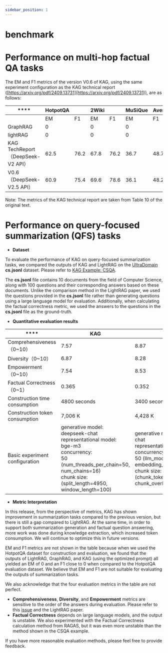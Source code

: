 ```yaml
---
sidebar_position: 1
---
```


# benchmark

# Performance on multi-hop factual QA tasks
The EM and F1 metrics of the version V0.6 of KAG, using the same experiment configuration as the KAG technical report ([https://arxiv.org/pdf/2409.13731](https://arxiv.org/pdf/2409.13731)), are as follows:

| **** | **HotpotQA** | | **2Wiki** | | **MuSiQue** | **Average** |
| --- | --- | --- | --- | --- | --- | --- |
| | EM | F1 | EM | F1 | EM | F1 | EM | F1 |
| GraphRAG | 0 |  | 0 |  | 0 |  | 0 |  |
| lightRAG | 0 |  | 0 |  | 0 |  | 0 |  |
| KAG TechReport<br/>（DeepSeek-V2 API） | 62.5 | 76.2 | 67.8 | 76.2 | 36.7 | 48.7 | 55.6 | 67.0 |
| V0.6<br/>（DeepSeek-V2.5 API） | 60.9 | 75.4 | 69.6 | 78.6 | 36.1 | 48.2 | 55.5 | 67.4 |


Note: The metrics of the KAG technical report are taken from Table 10 of the original text.

# Performance on query-focused summarization (QFS) tasks
+ **Dataset**

To evaluate the performance of KAG on query-focused summarization tasks, we compared the outputs of KAG and LightRAG on the [UltraDomain](https://huggingface.co/datasets/TommyChien/UltraDomain/tree/main) **cs.jsonl** dataset. Please refer to [KAG Example: CSQA](https://github.com/OpenSPG/KAG/tree/master/kag/examples/csqa).

The **cs.jsonl** file contains 10 documents from the field of Computer Science, along with 100 questions and their corresponding answers based on these documents. Unlike the comparison method in the LightRAG paper, we used the questions provided in the **cs.jsonl** file rather than generating questions using a large language model for evaluation. Additionally, when calculating the factual correctness metric, we used the answers to the questions in the **cs.jsonl** file as the ground-truth.

+ **Quantitative evaluation results**

| **** | **KAG** | **LightRAG** |
| --- | --- | --- |
| Comprehensiveness（0~10） | 7.57 | 8.87 |
| Diversity（0~10） | 6.87 | 8.28 |
| Empowerment（0~10） | 7.54 | 8.53 |
| Factual Correctness（0~1） | 0.365 | 0.352 |
| Construction time consumption | 4800 seconds | 3400 seconds |
| Construction token consumption   | 7,006 K | 4,428 K |
| Basic experiment configuration | generative model: deepseek-chat<br/>representational model: bge-m3<br/>concurrency:<br/>50 (num_threads_per_chain=50, num_chains=16)<br/>chunk size:<br/>(split_length=4950, window_length=100) | generative model: deepseek-chat<br/>representational model: bge-m3<br/>concurrency:<br/>50 (llm_model_max_async=50, embedding_func_max_async=50)<br/>chunk size:<br/>(chunk_token_size=1200, chunk_overlap_token_size=100) |


+ **Metric Interpretation**

In this release, from the perspective of metrics, KAG has shown improvement in summarization tasks compared to the previous version, but there is still a gap compared to LightRAG. At the same time, in order to support both summarization generation and factual question answering, more work was done during knowledge extraction, which increased token consumption. We will continue to optimize this in future versions.

EM and F1 metrics are not shown in the table because when we used the HotpotQA dataset for construction and evaluation, we found that the outputs of LightRAG, GraphRAG, and KAG (using the optimized prompt) all yielded an EM of 0 and an F1 close to 0 when compared to the HotpotQA evaluation dataset. We believe that EM and F1 are not suitable for evaluating the outputs of summarization tasks.



We also acknowledge that the four evaluation metrics in the table are not perfect.

+ **Comprehensiveness**, **Diversity**, and **Empowerment** metrics are sensitive to the order of the answers during evaluation. Please refer to this [issue](https://github.com/HKUDS/LightRAG/issues/438) and the LightRAG paper.
+ **Factual Correctness** depends on large language models, and the output is unstable. We also experimented with the Factual Correctness calculation method from RAGAS, but it was even more unstable than the method shown in the CSQA example.

If you have more reasonable evaluation methods, please feel free to provide feedback.



